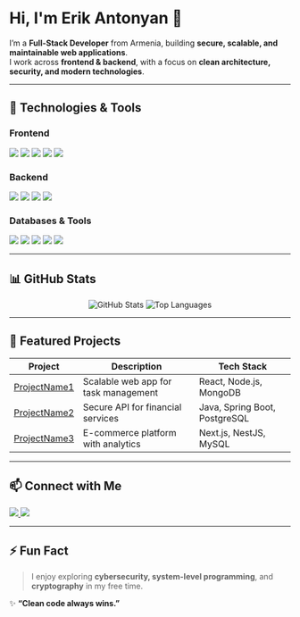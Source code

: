 # Hi, I'm Erik Antonyan 👋

I’m a **Full-Stack Developer** from Armenia, building **secure, scalable, and maintainable web applications**.  
I work across **frontend & backend**, with a focus on **clean architecture, security, and modern technologies**.  

---

## 🧰 Technologies & Tools

### Frontend
<p>
  <img src="https://img.shields.io/badge/React-61DAFB?style=for-the-badge&logo=react&logoColor=white" />
  <img src="https://img.shields.io/badge/Next.js-000000?style=for-the-badge&logo=next.js&logoColor=white" />
  <img src="https://img.shields.io/badge/HTML5-E34F26?style=for-the-badge&logo=html5&logoColor=white" />
  <img src="https://img.shields.io/badge/CSS3-1572B6?style=for-the-badge&logo=css3&logoColor=white" />
  <img src="https://img.shields.io/badge/JavaScript-F7DF1E?style=for-the-badge&logo=javascript&logoColor=black" />
</p>

### Backend
<p>
  <img src="https://img.shields.io/badge/Java-007396?style=for-the-badge&logo=java&logoColor=white" />
  <img src="https://img.shields.io/badge/Spring Boot-6DB33F?style=for-the-badge&logo=spring&logoColor=white" />
  <img src="https://img.shields.io/badge/Node.js-339933?style=for-the-badge&logo=nodedotjs&logoColor=white" />
  <img src="https://img.shields.io/badge/NestJS-E0234E?style=for-the-badge&logo=nestjs&logoColor=white" />
</p>

### Databases & Tools
<p>
  <img src="https://img.shields.io/badge/MySQL-4479A1?style=for-the-badge&logo=mysql&logoColor=white" />
  <img src="https://img.shields.io/badge/PostgreSQL-336791?style=for-the-badge&logo=postgresql&logoColor=white" />
  <img src="https://img.shields.io/badge/Docker-2496ED?style=for-the-badge&logo=docker&logoColor=white" />
  <img src="https://img.shields.io/badge/Git-F05032?style=for-the-badge&logo=git&logoColor=white" />
  <img src="https://img.shields.io/badge/GitHub-181717?style=for-the-badge&logo=github&logoColor=white" />
</p>

---

## 📊 GitHub Stats

<p align="center">
  <img src="https://github-readme-stats.vercel.app/api?username=USERNAME&show_icons=true&theme=radical" alt="GitHub Stats" />
  <img src="https://github-readme-stats.vercel.app/api/top-langs/?username=USERNAME&layout=compact&theme=radical" alt="Top Languages" />
</p>

---

## 📂 Featured Projects

| Project | Description | Tech Stack |
| ------- | ----------- | ---------- |
| [ProjectName1](https://github.com/USERNAME/ProjectName1) | Scalable web app for task management | React, Node.js, MongoDB |
| [ProjectName2](https://github.com/USERNAME/ProjectName2) | Secure API for financial services | Java, Spring Boot, PostgreSQL |
| [ProjectName3](https://github.com/USERNAME/ProjectName3) | E-commerce platform with analytics | Next.js, NestJS, MySQL |

---

## 📫 Connect with Me

<p>
  <a href="https://t.me/erstickx" target="_blank">
    <img src="https://img.shields.io/badge/Telegram-0088CC?style=for-the-badge&logo=telegram&logoColor=white" />
  </a>
  <a href="mailto:antonyaneric@gmail.com" target="_blank">
    <img src="https://img.shields.io/badge/Email-D14836?style=for-the-badge&logo=gmail&logoColor=white" />
  </a>
</p>

---

## ⚡ Fun Fact

> I enjoy exploring **cybersecurity, system-level programming**, and **cryptography** in my free time.  

✨ **“Clean code always wins.”**
